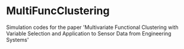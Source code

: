 # MultiFuncClustering
Simulation codes for the paper 'Multivariate Functional Clustering with Variable Selection and Application to Sensor Data from Engineering Systems'
